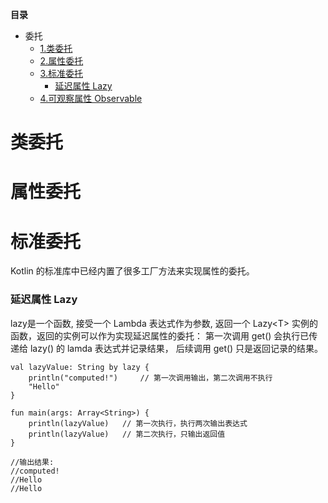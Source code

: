 **目录**

<!--- TOC -->

* 委托
  *   [1.类委托](#类委托)
  *   [2.属性委托](#属性委托)
  *   [3.标准委托](#标准委托)
      *  [延迟属性 Lazy](#延迟属性-lazy)
  *   [4.可观察属性 Observable](#可观察属性-observable)
  
  
# 类委托


# 属性委托

# 标准委托
Kotlin 的标准库中已经内置了很多工厂方法来实现属性的委托。

### 延迟属性 Lazy
lazy是一个函数, 接受一个 Lambda 表达式作为参数, 返回一个 Lazy\<T>
实例的函数，返回的实例可以作为实现延迟属性的委托： 第一次调用 get() 会执行已传递给
lazy() 的 lamda 表达式并记录结果， 后续调用 get() 只是返回记录的结果。

```
val lazyValue: String by lazy {
    println("computed!")     // 第一次调用输出，第二次调用不执行
    "Hello"
}

fun main(args: Array<String>) {
    println(lazyValue)   // 第一次执行，执行两次输出表达式
    println(lazyValue)   // 第二次执行，只输出返回值
}

//输出结果:
//computed!
//Hello
//Hello
```

